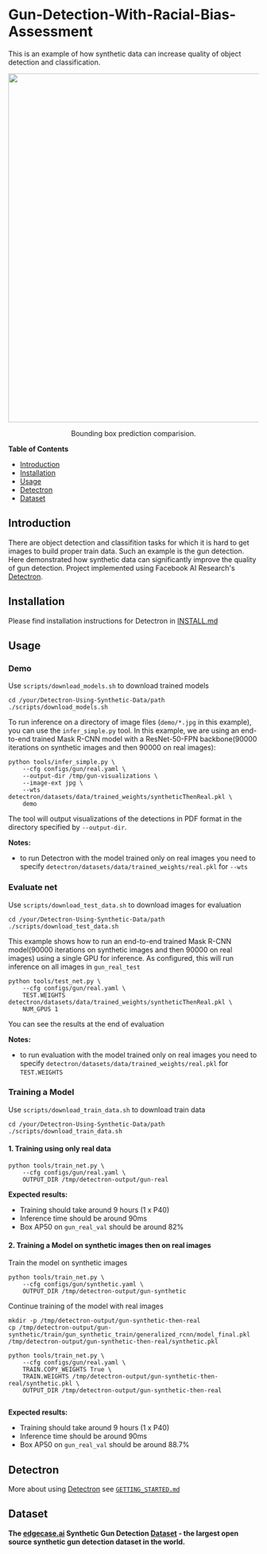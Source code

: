 

# Gun-Detection-With-Racial-Bias-Assessment
This is an example of how synthetic data can increase quality of object detection and classification.

<div align="center">
  <img src="demo/output/image1.jpg" width="700px" />
  <p>Bounding box prediction comparision.</p>
</div>

**Table of Contents**
* [Introduction](#Introduction)
* [Installation](#Installation)
* [Usage](#Usage)
* [Detectron](#Detectron)
* [Dataset](#Dataset)

## Introduction

There are object detection and classifition tasks for which it is hard to get images to build proper train data. Such an example is the gun detection. Here demonstrated how synthetic data can significantly improve the quality of gun detection.
Project implemented using Facebook AI Research's [Detectron](https://github.com/facebookresearch/Detectron).

## Installation

Please find installation instructions for  Detectron  in [INSTALL.md](https://github.com/edgecase-ai/Detectron-Using-Synthetic-Data/blob/master/INSTALL.md)

## Usage

### Demo
Use `scripts/download_models.sh` to download trained models 
```
cd /your/Detectron-Using-Synthetic-Data/path
./scripts/download_models.sh
```
To run inference on a directory of image files (`demo/*.jpg` in this example), you can use the `infer_simple.py` tool. In this example, we are using an end-to-end trained Mask R-CNN model with a ResNet-50-FPN backbone(90000 iterations on synthetic images and then 90000 on real images):
```
python tools/infer_simple.py \
    --cfg configs/gun/real.yaml \
    --output-dir /tmp/gun-visualizations \
    --image-ext jpg \
    --wts detectron/datasets/data/trained_weights/syntheticThenReal.pkl \
    demo
```
The tool will output visualizations of the detections in PDF format in the directory specified by `--output-dir`.
  
**Notes:**

- to run Detectron with the model trained only on real images you need to specify `detectron/datasets/data/trained_weights/real.pkl` for `--wts`

### Evaluate net
Use `scripts/download_test_data.sh` to download images for evaluation
```
cd /your/Detectron-Using-Synthetic-Data/path
./scripts/download_test_data.sh
```
This example shows how to run an end-to-end trained Mask R-CNN model(90000 iterations on synthetic images and then 90000 on real images) using a single GPU for inference. As configured, this will run inference on all images in `gun_real_test`
```
python tools/test_net.py \
    --cfg configs/gun/real.yaml \
    TEST.WEIGHTS  detectron/datasets/data/trained_weights/syntheticThenReal.pkl \
    NUM_GPUS 1
```
You can see the results at the end of evaluation

**Notes:**

- to run evaluation with the model trained only on real images you need to specify `detectron/datasets/data/trained_weights/real.pkl` for `TEST.WEIGHTS`

### Training a Model
Use `scripts/download_train_data.sh` to download train data

```
cd /your/Detectron-Using-Synthetic-Data/path
./scripts/download_train_data.sh
```
#### 1. Training using only real data
```
python tools/train_net.py \
    --cfg configs/gun/real.yaml \
    OUTPUT_DIR /tmp/detectron-output/gun-real
```
  
**Expected results:**

- Training should take around 9 hours (1 x P40)
- Inference time should be around 90ms
- Box AP50 on `gun_real_val` should be around 82% 

#### 2. Training a Model on synthetic images then on real images 
Train the model on synthetic images
```
python tools/train_net.py \
    --cfg configs/gun/synthetic.yaml \
    OUTPUT_DIR /tmp/detectron-output/gun-synthetic
```
  
  Continue training of the model with real images
```
mkdir -p /tmp/detectron-output/gun-synthetic-then-real
cp /tmp/detectron-output/gun-synthetic/train/gun_synthetic_train/generalized_rcnn/model_final.pkl /tmp/detectron-output/gun-synthetic-then-real/synthetic.pkl

python tools/train_net.py \
    --cfg configs/gun/real.yaml \
    TRAIN.COPY_WEIGHTS True \
    TRAIN.WEIGHTS /tmp/detectron-output/gun-synthetic-then-real/synthetic.pkl \
    OUTPUT_DIR /tmp/detectron-output/gun-synthetic-then-real
    
```  
**Expected results:**

- Training should take around 9 hours (1 x P40)
- Inference time should be around 90ms
- Box AP50 on `gun_real_val` should be around 88.7%  


## Detectron
More about using  [Detectron](https://github.com/facebookresearch/Detectron) see [`GETTING_STARTED.md`](https://github.com/facebookresearch/Detectron/blob/master/GETTING_STARTED.md)

## Dataset
**The [edgecase.ai](https://www.edgecase.ai/)  Synthetic Gun Detection [Dataset](https://docs.google.com/forms/d/e/1FAIpQLSffVbLwfuhgSvwxrU66NDTZLfz0RrqcQ-KXJxEN9HIZiqxBeg/viewform?vc=0&c=0&w=1) - the largest open source synthetic gun detection dataset in the world.**
